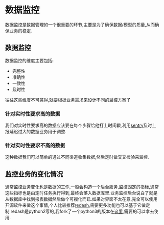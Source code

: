 # 数据监控

数据监控是数据管理的一个很重要的环节,主要是为了确保数据/模型的质量,从而确保业务的稳定.


## 数据监控

数据监控的维度主要包括:

+ 完整性
+ 准确性
+ 一致性
+ 及时性

往往这些维度不可兼得,就要根据业务需求来设计不同的监控方案了

### 针对实时性要求高的数据

我们对实时性要求高的数据应该要在每个步骤给他打上时间戳,利用[sentry](https://sentry.io/welcome/)及时上报延迟过大的数据业务用于调整.

### 针对实时性要求不高的数据

这种数据我们可以简单的通过不同渠道收集数据,然后定时做交叉检验来监控.


## 监控业务的变化情况

通常监控业务变化也是数据的工作,一般会构造一个后台服务,监控固定的指标,通常这些指标也是由定时任务执行得到,最终会落入数据库里.业务监控后台说白了就是从数据库中找到报表数据然后做个可视化而已.如果对界面不太在意,完全可以使用开源软件来做这个事情,个人比较推荐[redash](https://github.com/getredash/redash),需要更多功能也可以基于它做定制.redash是python2写的,我fork了一个python3的版本在[这里](https://github.com/data-science-tools/redash),需要的可以拿去使用.